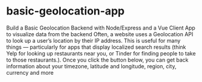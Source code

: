 # basic-geolocation-app
Build a Basic Geolocation Backend with Node/Express and a Vue Client App to visualize data from the backend 
Often, a website uses a Geolocation API to look up a user’s location by their IP address. This is useful for many things — particularly for apps that display localized search results (think Yelp for looking up restaurants near you, or Tinder for finding people to take to those restaurants.). Once you click the button below, you can get back information about your timezone, latitude and longitude, region, city, currency and more

